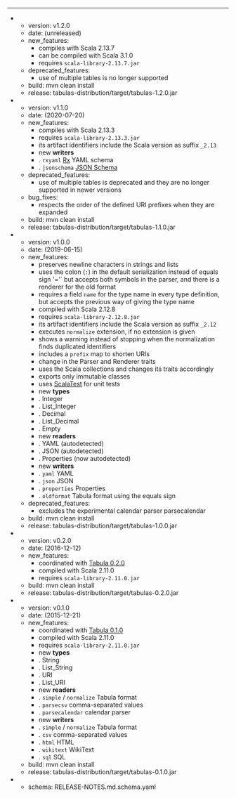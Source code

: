 ---
- - version: v1.2.0
  - date: (unreleased)
  - new_features:
    - compiles with Scala 2.13.7
    - can be compiled with Scala 3.1.0
    - requires `scala-library-2.13.7.jar`
  - deprecated_features:
    - use of multiple tables is no longer supported
  - build: mvn clean install
  - release: tabulas-distribution/target/tabulas-1.2.0.jar

- - version: v1.1.0
  - date: (2020-07-20)
  - new_features:
    - compiles with Scala 2.13.3
    - requires `scala-library-2.13.3.jar`
    - its artifact identifiers include the Scala version as suffix `_2.13`
    - new **writers**
    - . `rxyaml` [Rx](http://rx.codesimply.com/) YAML schema
    - . `jsonschema` [JSON Schema](https://json-schema.org/)
  - deprecated_features:
    - use of multiple tables is deprecated and they are no longer supported in newer
      versions
  - bug_fixes:
    - respects the order of the defined URI prefixes when they are expanded
  - build: mvn clean install
  - release: tabulas-distribution/target/tabulas-1.1.0.jar

- - version: v1.0.0
  - date: (2019-06-15)
  - new_features:
    - preserves newline characters in strings and lists
    - uses the colon (`:`) in the default serialization instead of equals sign '='`
      but accepts both symbols in the parser, and there is a renderer for the old
      format
    - requires a field `name` for the type name in every type definition, but accepts
      the previous way of giving the type name
    - compiled with Scala 2.12.8
    - requires `scala-library-2.12.8.jar`
    - its artifact identifiers include the Scala version as suffix `_2.12`
    - executes `normalize` extension, if no extension is given
    - shows a warning instead of stopping when the normalization finds duplicated
      identifiers
    - includes a `prefix` map to shorten URIs
    - change in the Parser and Renderer traits
    - uses the Scala collections and changes its traits accordingly
    - exports only immutable classes
    - uses [ScalaTest](http://www.scalatest.org) for unit tests
    - new **types**
    - . Integer
    - . List_Integer
    - . Decimal
    - . List_Decimal
    - . Empty
    - new **readers**
    - . YAML (autodetected)
    - . JSON (autodetected)
    - . Properties (now autodetected)
    - new **writers**
    - . `yaml` YAML
    - . `json` JSON
    - . `properties` Properties
    - . `oldformat` Tabula format using the equals sign
  - deprecated_features:
    - excludes the experimental calendar parser parsecalendar
  - build: mvn clean install
  - release: tabulas-distribution/target/tabulas-1.0.0.jar

- - version: v0.2.0
  - date: (2016-12-12)
  - new_features:
    - coordinated with [Tabula 0.2.0](https://github.com/julianmendez/tabula)
    - compiled with Scala 2.11.0
    - requires `scala-library-2.11.0.jar`
  - build: mvn clean install
  - release: tabulas-distribution/target/tabulas-0.2.0.jar

- - version: v0.1.0
  - date: (2015-12-21)
  - new_features:
    - coordinated with [Tabula 0.1.0](https://github.com/julianmendez/tabula)
    - compiled with Scala 2.11.0
    - requires `scala-library-2.11.0.jar`
    - new **types**
    - . String
    - . List_String
    - . URI
    - . List_URI
    - new **readers**
    - . `simple` / `normalize` Tabula format
    - . `parsecsv` comma-separated values
    - . `parsecalendar` calendar parser
    - new **writers**
    - . `simple` / `normalize` Tabula format
    - . `csv` comma-separated values
    - . `html` HTML
    - . `wikitext` WikiText
    - . `sql` SQL
  - build: mvn clean install
  - release: tabulas-distribution/target/tabulas-0.1.0.jar

- - schema: RELEASE-NOTES.md.schema.yaml


